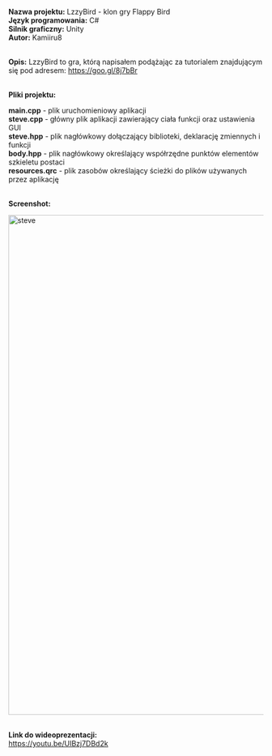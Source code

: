 <b>Nazwa projektu:</b> LzzyBird - klon gry Flappy Bird <br/>
<b>Język programowania:</b> C# <br/>
<b>Silnik graficzny:</b> Unity <br/>
<b>Autor:</b> Kamiiru8<br/><br/>

<b>Opis:</b> LzzyBird to gra, którą napisałem podążając za tutorialem znajdującym się pod adresem: https://goo.gl/8j7bBr<br/><br/>

<b>Pliki projektu:</b><br/>

<b>main.cpp</b> - plik uruchomieniowy aplikacji<br/>
<b>steve.cpp</b> - główny plik aplikacji zawierający ciała funkcji oraz ustawienia GUI<br/>
<b>steve.hpp</b> - plik nagłówkowy dołączający biblioteki, deklarację zmiennych i funkcji<br/>
<b>body.hpp</b> - plik nagłówkowy określający współrzędne punktów elementów szkieletu postaci <br/>
<b>resources.qrc</b> - plik zasobów określający ścieżki do plików używanych przez aplikację<br/></br>

<b>Screenshot:</b><br/>

<img width="987" alt="steve" src="https://user-images.githubusercontent.com/29763402/27771396-f6da87a2-5f4d-11e7-9baa-88bcbeadc329.png"><br/><br/>

<b>Link do wideoprezentacji:</b><br/>
https://youtu.be/UIBzj7DBd2k
